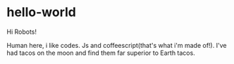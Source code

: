 # hello-world

Hi Robots!

Human here, i like codes. Js and coffeescript(that's what i'm made of!).
I've had tacos on the moon and find them far superior to Earth tacos.

